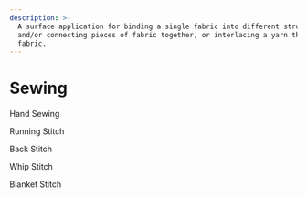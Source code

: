 ```yaml
---
description: >-
  A surface application for binding a single fabric into different structures
  and/or connecting pieces of fabric together, or interlacing a yarn through a
  fabric.
---
```


# Sewing

Hand Sewing

Running Stitch

Back Stitch

Whip Stitch

Blanket Stitch

